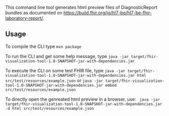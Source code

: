 This command line tool generates html preview files of DiagnosticReport bundles as documented on https://build.fhir.org/ig/hl7-be/hl7-be-fhir-laboratory-report/.

## Usage

To compile the CLI type `mvn package`

To run the CLI and get some help message, type `java -jar target/fhir-visualization-tool-1.0-SNAPSHOT-jar-with-dependencies.jar`

To execute the CLI on some test FHIR file, type `java -jar target/fhir-visualization-tool-1.0-SNAPSHOT-jar-with-dependencies.jar html src/test/resources/example.json` or `java -jar target/fhir-visualization-tool-1.0-SNAPSHOT-jar-with-dependencies.jar embed src/test/resources/example.json`

To directly open the genreated html preview in a browser, use: ` java -jar target/fhir-visualization-tool-1.0-SNAPSHOT-jar-with-dependencies.jar -d html src/test/resources/example.json`

